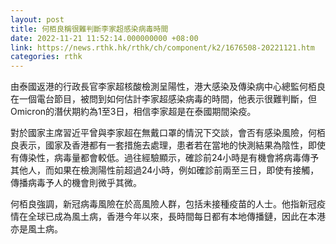 ```yaml
---
layout: post
title: 何栢良稱很難判斷李家超感染病毒時間
date: 2022-11-21 11:52:14.000000000 +08:00
link: https://news.rthk.hk/rthk/ch/component/k2/1676508-20221121.htm
categories: rthk
---
```


由泰國返港的行政長官李家超核酸檢測呈陽性，港大感染及傳染病中心總監何栢良在一個電台節目，被問到如何估計李家超感染病毒的時間，他表示很難判斷，但Omicron的潛伏期約為1至3日，相信李家超是在泰國期間染疫。

對於國家主席習近平曾與李家超在無戴口罩的情況下交談，會否有感染風險，何栢良表示，國家及香港都有一套措施去處理，患者若在當地的快測結果為陰性，即使有傳染性，病毒量都會較低。過往經驗顯示，確診前24小時是有機會將病毒傳予其他人，而如果在檢測陽性前超過24小時，例如確診前兩至三日，即使有接觸，傳播病毒予人的機會則微乎其微。

何栢良強調，新冠病毒風險在於高風險人群，包括未接種疫苗的人士。他指新冠疫情在全球已成為風土病，香港今年以來，長時間每日都有本地傳播鏈，因此在本港亦是風土病。
